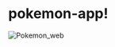 # pokemon-app!
![Pokemon_web](https://user-images.githubusercontent.com/92676919/151861959-6bc3512d-ac2c-44ca-afdc-86946511d402.jpg)
